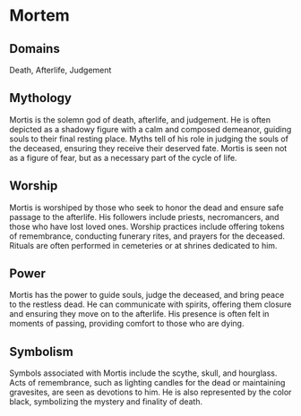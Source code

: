 # Mortem
## Domains 
Death, Afterlife, Judgement
## Mythology
Mortis is the solemn god of death, afterlife, and judgement. He is often depicted as a shadowy figure with a calm and composed demeanor, guiding souls to their final resting place. Myths tell of his role in judging the souls of the deceased, ensuring they receive their deserved fate. Mortis is seen not as a figure of fear, but as a necessary part of the cycle of life.
## Worship 
Mortis is worshiped by those who seek to honor the dead and ensure safe passage to the afterlife. His followers include priests, necromancers, and those who have lost loved ones. Worship practices include offering tokens of remembrance, conducting funerary rites, and prayers for the deceased. Rituals are often performed in cemeteries or at shrines dedicated to him.
## Power
Mortis has the power to guide souls, judge the deceased, and bring peace to the restless dead. He can communicate with spirits, offering them closure and ensuring they move on to the afterlife. His presence is often felt in moments of passing, providing comfort to those who are dying.
## Symbolism 
Symbols associated with Mortis include the scythe, skull, and hourglass. Acts of remembrance, such as lighting candles for the dead or maintaining gravesites, are seen as devotions to him. He is also represented by the color black, symbolizing the mystery and finality of death.
